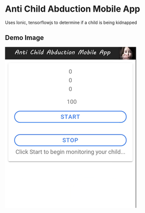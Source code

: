 # Anti Child Abduction Mobile App

Uses Ionic, tensorflowjs to determine if a child is being kidnapped

## Demo Image

![picture](example.png)

